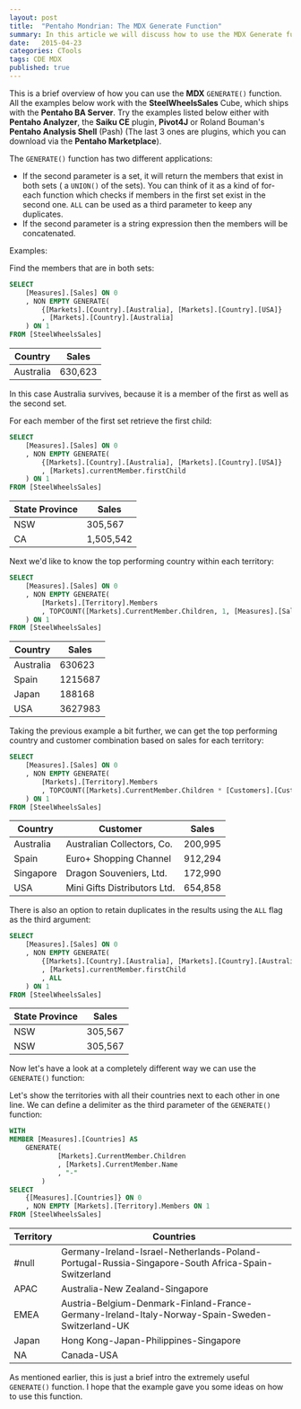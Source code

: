 ```yaml
---
layout: post
title:  "Pentaho Mondrian: The MDX Generate Function"
summary: In this article we will discuss how to use the MDX Generate function
date:   2015-04-23
categories: CTools
tags: CDE MDX
published: true
---
```


This is a brief overview of how you can use the **MDX** `GENERATE()` function. All the examples below work with the **SteelWheelsSales** Cube, which ships with the **Pentaho BA Server**. Try the examples listed below either with **Pentaho Analyzer**, the **Saiku CE** plugin, **Pivot4J** or Roland Bouman's **Pentaho Analysis Shell** (Pash) (The last 3 ones are plugins, which you can download via the **Pentaho Marketplace**).

The `GENERATE()` function has two different applications: 

- If the second parameter is a set, it will return the members that exist in both sets ( a `UNION()` of the sets). You can think of it as a kind of for-each function which checks if members in the first set exist in the second one. `ALL` can be used as a third parameter to keep any duplicates. 
- If the second parameter is a string expression then the members will be concatenated.

Examples:

Find the members that are in both sets:

```sql
SELECT
    [Measures].[Sales] ON 0
    , NON EMPTY GENERATE(
        {[Markets].[Country].[Australia], [Markets].[Country].[USA]}
        , [Markets].[Country].[Australia]
    ) ON 1
FROM [SteelWheelsSales]
```

Country | Sales
----|-----
Australia | 630,623

In this case Australia survives, because it is a member of the first as well as the second set.

For each member of the first set retrieve the first child:

```sql
SELECT
    [Measures].[Sales] ON 0
    , NON EMPTY GENERATE(
        {[Markets].[Country].[Australia], [Markets].[Country].[USA]}
        , [Markets].currentMember.firstChild
    ) ON 1
FROM [SteelWheelsSales]
```

State Province | Sales
----|----
NSW | 305,567
CA | 1,505,542


Next we'd like to know the top performing country within each territory:

```sql
SELECT
    [Measures].[Sales] ON 0
    , NON EMPTY GENERATE(
        [Markets].[Territory].Members
        , TOPCOUNT([Markets].CurrentMember.Children, 1, [Measures].[Sales])
    ) ON 1
FROM [SteelWheelsSales]
```

Country | Sales
-----|------
Australia | 630623
Spain | 1215687
Japan | 188168
USA | 3627983

Taking the previous example a bit further, we can get the top performing country and customer combination based on sales for each territory:

```sql
SELECT
    [Measures].[Sales] ON 0
    , NON EMPTY GENERATE(
        [Markets].[Territory].Members
        , TOPCOUNT([Markets].CurrentMember.Children * [Customers].[Customer].Members, 1, [Measures].[Sales])
    ) ON 1
FROM [SteelWheelsSales]
```

Country | Customer | Sales
----|-----|-----
Australia | Australian Collectors, Co. | 200,995
Spain | Euro+ Shopping Channel | 912,294
Singapore | Dragon Souveniers, Ltd. | 172,990
USA | Mini Gifts Distributors Ltd. | 654,858

There is also an option to retain duplicates in the results using the `ALL` flag as the third argument:

```sql
SELECT
    [Measures].[Sales] ON 0
    , NON EMPTY GENERATE(
        {[Markets].[Country].[Australia], [Markets].[Country].[Australia]}
        , [Markets].currentMember.firstChild
        , ALL
    ) ON 1
FROM [SteelWheelsSales]
```

State Province | Sales
----|----
NSW | 305,567
NSW | 305,567

Now let's have a look at a completely different way we can use the `GENERATE()` function:

Let's show the territories with all their countries next to each other in one line. We can define a delimiter as the third parameter of the `GENERATE()` function:

```sql
WITH 
MEMBER [Measures].[Countries] AS
    GENERATE(
            [Markets].CurrentMember.Children
            , [Markets].CurrentMember.Name
            , "-"
        )
SELECT
    {[Measures].[Countries]} ON 0
    , NON EMPTY [Markets].[Territory].Members ON 1
FROM [SteelWheelsSales]
```

Territory | Countries
----|-----
#null | Germany-Ireland-Israel-Netherlands-Poland-Portugal-Russia-Singapore-South Africa-Spain-Switzerland
APAC | Australia-New Zealand-Singapore
EMEA | Austria-Belgium-Denmark-Finland-France-Germany-Ireland-Italy-Norway-Spain-Sweden-Switzerland-UK
Japan | Hong Kong-Japan-Philippines-Singapore
NA | Canada-USA

As mentioned earlier, this is just a brief intro the extremely useful `GENERATE()` function. I hope that the example gave you some ideas on how to use this function.